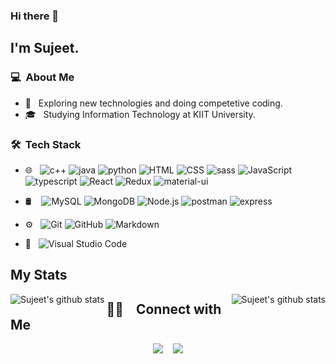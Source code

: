 ### Hi there 👋

## I'm Sujeet.

### 💻 &nbsp;About Me 

- 🤔 &nbsp; Exploring new technologies and doing competetive coding.
- 🎓 &nbsp; Studying Information Technology at KIIT University.


### 🛠 &nbsp;Tech Stack

- 🌐 &nbsp;
  ![c++](https://img.shields.io/badge/C%2B%2B-00599C?style=for-the-badge&logo=c%2B%2B&logoColor=white)
  ![java](https://img.shields.io/badge/Java-ED8B00?style=for-the-badge&logo=java&logoColor=white)
  ![python](https://img.shields.io/badge/Python-14354C?style=for-the-badge&logo=python&logoColor=white)
  ![HTML](https://img.shields.io/badge/HTML5-E34F26?style=for-the-badge&logo=html5&logoColor=white)
  ![CSS](https://img.shields.io/badge/CSS3-1572B6?style=for-the-badge&logo=css3&logoColor=white)
  ![sass](https://img.shields.io/badge/Sass-CC6699?style=for-the-badge&logo=sass&logoColor=white)
  ![JavaScript](https://img.shields.io/badge/JavaScript-323330?style=for-the-badge&logo=javascript&logoColor=F7DF1E)
  ![typescript](https://img.shields.io/badge/TypeScript-007ACC?style=for-the-badge&logo=typescript&logoColor=white)
  ![React](https://img.shields.io/badge/React-20232A?style=for-the-badge&logo=react&logoColor=61DAFB)
  ![Redux](https://img.shields.io/badge/Redux-593D88?style=for-the-badge&logo=redux&logoColor=white)
  ![material-ui](https://img.shields.io/badge/Material--UI-0081CB?style=for-the-badge&logo=material-ui&logoColor=white)
- 🛢 &nbsp;&nbsp;
  ![MySQL](https://img.shields.io/badge/MySQL-00000F?style=for-the-badge&logo=mysql&logoColor=white)
  ![MongoDB](https://img.shields.io/badge/MongoDB-4EA94B?style=for-the-badge&logo=mongodb&logoColor=whiteb)
  ![Node.js](https://img.shields.io/badge/Node.js-43853D?style=for-the-badge&logo=node.js&logoColor=white)
  ![postman](https://img.shields.io/badge/Postman-FF6C37?style=for-the-badge&logo=Postman&logoColor=white)
  ![express](https://img.shields.io/badge/Express.js-000000?style=for-the-badge&logo=express&logoColor=white)
  
- ⚙️ &nbsp;
  ![Git](https://img.shields.io/badge/Git-F05032?style=for-the-badge&logo=git&logoColor=white)
  ![GitHub](https://img.shields.io/badge/GitHub-100000?style=for-the-badge&logo=github&logoColor=white)
  ![Markdown](https://img.shields.io/badge/Markdown-000000?style=for-the-badge&logo=markdown&logoColor=white)
- 🔧 &nbsp;
  ![Visual Studio Code](https://img.shields.io/badge/Visual_Studio_Code-0078D4?style=for-the-badge&logo=visual%20studio%20code&logoColor=white)



<!-- BLOG-POST-LIST:END -->

## My Stats
<p>
<a href="https://github.com/AVS1508">
<!--   <img height="180em" src="https://github-readme-stats.vercel.app/api?username=Sujeet3099&show_icons=true&theme=radical" />
  <img height="180em" src="https://github-readme-stats-eight-theta.vercel.app/api/top-langs/?username=Sujeet3099&theme=radical&layout=compact&exclude_lang=java+r" /> -->
   <img align="left" src="https://github-readme-stats.vercel.app/api?username=Sujeet3099&theme=radical&show_icons=true&count_private=true&title_color=fff&icon_color=79ff97&text_color=9f9f9f&bg_color=151515&line_height=33&hide_rank=true" alt="Sujeet's github stats"/>
   <img align="right" src="https://github-readme-stats.vercel.app/api/top-langs/?username=Sujeet3099&show_icons=true&theme=tokyonight&title_color=fff&icon_color=79ff97&text_color=9f9f9f&bg_color=151515" alt="Sujeet's github stats"/>
</a>
</p>


##  🤝🏻 &nbsp; &nbsp;Connect with Me
<p align="center">
  <a target="_blank"href="https://www.linkedin.com/in/sujeet-kumar-b75b971a0/"><img src="https://img.shields.io/badge/linkedin-%230077B5.svg?&style=for-the-badge&logo=linkedin&logoColor=white" /></a>&nbsp;
  <a target="_blank"href="https://github.com/Sujeet3099"></a>&nbsp;
  <a href="mailto:sujeetk3099@gmail.com?subject=Hello%20Sujeet,%20From%20Github"><img src="https://img.shields.io/badge/gmail-%23D14836.svg?&style=for-the-badge&logo=gmail&logoColor=white" /></a>
</p>
<!--
**cdthomp1/cdthomp1** is a ✨ _special_ ✨ repository because its `README.md` (this file) appears on your GitHub profile.


